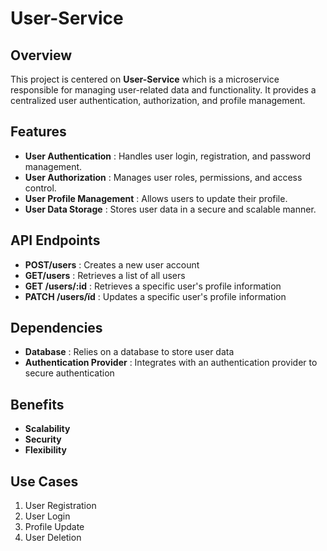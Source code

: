 # User-Service

## Overview

This project is centered on **User-Service** which is a microservice responsible for
managing user-related data and functionality.
It provides a centralized user authentication, authorization, and profile management.

## Features

- **User Authentication** : Handles user login, registration, and password management.
- **User Authorization** : Manages user roles, permissions, and access control.
- **User Profile Management** : Allows users to update their profile.
- **User Data Storage** : Stores user data in a secure and scalable manner.

## API Endpoints

- **POST/users** : Creates a new user account
- **GET/users** : Retrieves a list of all users
- **GET /users/:id** : Retrieves a specific user's profile information
- **PATCH /users/ïd** : Updates a specific user's profile information

## Dependencies

- **Database** : Relies on a database to store user data
- **Authentication Provider** : Integrates with an authentication provider to secure authentication

## Benefits

- **Scalability**
- **Security**
- **Flexibility**

## Use Cases

1. User Registration
2. User Login
3. Profile Update
4. User Deletion
